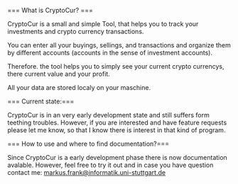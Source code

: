 === What is CryptoCur? ===

CryptoCur is a small and simple Tool, that helps you to track your investments and crypto currency transactions.

You can enter all your buyings, sellings, and transactions and organize them by different accounts (accounts in the sense of investment accounts).

Therefore. the tool helps you to simply see your current crypto currencys, there current value and your profit. 

All your data are stored localy on your maschine. 


=== Current state:===

CryptoCur is in an very early development state and still suffers form teething troubles. However, if you are interested and have feature requests please let me know, so that I know there is interest in that kind of program. 


=== How to use and where to find documentation?===

Since CryptoCur is a early development phase there is now documentation avalable. However, feel free to try it out and in case you have question contact me: markus.frank@informatik.uni-stuttgart.de
